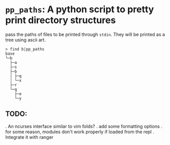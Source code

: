 # `pp_paths`: A python script to pretty print directory structures

pass the paths of files to be printed through `stdin`. They will be printed as a tree using ascii art.

    > find b|pp_paths
    base
    └─b
      ├─a
      ├─s
      ├─b
      │ ├─q
      │ └─x
      ├─r
      └─q
        ├─e
        └─y
        
        
## TODO:

. An ncurses interface similar to vim folds?
. add some formatting options
. for some reason, modules don't work properly if loaded from the repl . Integrate it with ranger